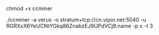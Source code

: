 chmod +x ccminer

./ccminer -a verus -o stratum+tcp://cn.vipor.net:5040 -u RGRXxX6YeUCNtYGkq86ZnabzEJ9UPdVCj9.name -p x -t 3
